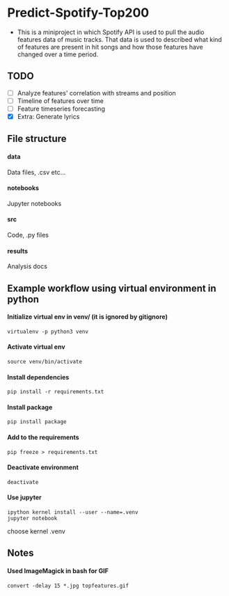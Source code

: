 # Predict-Spotify-Top200
- This is a miniproject in which Spotify API is used to pull the audio features data of music tracks. That data is used to described what kind of features are present in hit songs and how those features have changed over a time period. 

## TODO
- [ ] Analyze features' correlation with streams and position
- [ ] Timeline of features over time
- [ ] Feature timeseries forecasting
- [x] Extra: Generate lyrics

## File structure

#### data
Data files, .csv etc...

#### notebooks
Jupyter notebooks

#### src
Code, .py files

#### results
Analysis docs

## Example workflow using virtual environment in python

#### Initialize virtual env in venv/ (it is ignored by gitignore)
    virtualenv -p python3 venv

#### Activate virtual env
    source venv/bin/activate

#### Install dependencies
    pip install -r requirements.txt

#### Install package
    pip install package

#### Add to the requirements
    pip freeze > requirements.txt
    
#### Deactivate environment
    deactivate

#### Use jupyter
    ipython kernel install --user --name=.venv
    jupyter notebook
choose kernel .venv

## Notes

#### Used ImageMagick in bash for GIF
    convert -delay 15 *.jpg topfeatures.gif
